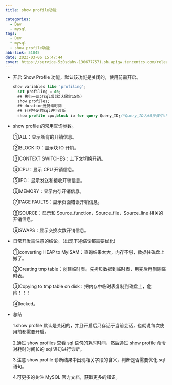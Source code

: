 ```yaml
---
title: show profile功能

categories:
  - Dev
  - mysql
tags:
  - Dev
  - mysql
  - show profile功能
abbrlink: 51045
date: 2023-03-06 15:47:44
cover: https://service-5z0sdahv-1306777571.sh.apigw.tencentcs.com/release/?uuid=44aaa1ec8c9446d2b62e932b706c0407
---
```


- 开启 Show Profile 功能，默认该功能是关闭的，使用前需开启。
  ```sql
  show variables like 'profiling';
    set profiling = on;
    ## 执行一部分sql后(默认保留15条)
    show profiles;
    ## duration是持续时间
    ## 针对特定的sql进行诊断
    show profile cpu,block io for query Query_ID;/*Query_ID为#3步骤中show profiles列表中的Query_ID*/
  ```
- show profile 的常用查询参数。

  ①ALL：显示所有的开销信息。

  ②BLOCK IO：显示块 IO 开销。

  ③CONTEXT SWITCHES：上下文切换开销。

  ④CPU：显示 CPU 开销信息。

  ⑤IPC：显示发送和接收开销信息。

  ⑥MEMORY：显示内存开销信息。

  ⑦PAGE FAULTS：显示页面错误开销信息。

  ⑧SOURCE：显示和 Source_function，Source_file，Source_line 相关的开销信息。

  ⑨SWAPS：显示交换次数开销信息。

- 日常开发需注意的结论。（出现下述结论都需要优化)

  ①converting HEAP to MyISAM：查询结果太大，内存不够，数据往磁盘上搬了。

  ②Creating tmp table：创建临时表。先拷贝数据到临时表，用完后再删除临时表。

  ③Copying to tmp table on disk：把内存中临时表复制到磁盘上，危险！！！

  ④locked。

- 总结

  1.show profile 默认是关闭的，并且开启后只存活于当前会话，也就说每次使用前都需要开启。

  2.通过 show profiles 查看 sql 语句的耗时时间，然后通过 show profile 命令对耗时时间长的 sql 语句进行诊断。

  3.注意 show profile 诊断结果中出现相关字段的含义，判断是否需要优化 sql 语句。

  4.可更多的关注 MySQL 官方文档，获取更多的知识。